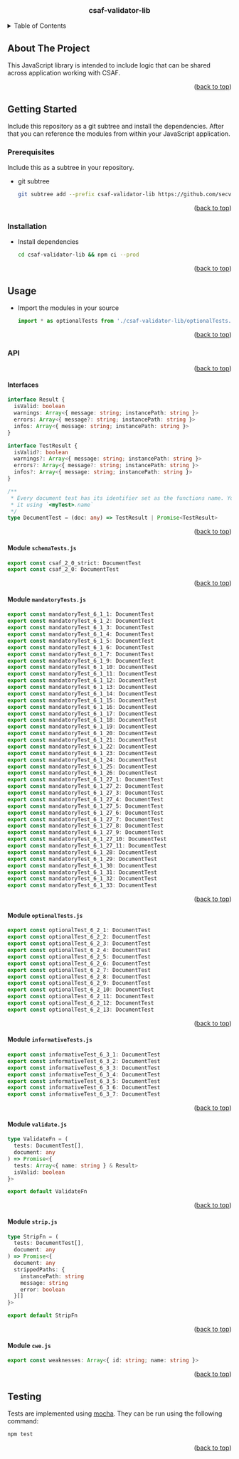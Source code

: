<div id="top"></div>

<!-- PROJECT LOGO -->
<br />
<div align="center">
<h3 align="center">csaf-validator-lib</h3>
</div>

<!-- TABLE OF CONTENTS -->
<details>
  <summary>Table of Contents</summary>
  <ol>
    <li>
      <a href="#about-the-project">About The Project</a>
    </li>
    <li>
      <a href="#getting-started">Getting Started</a>
      <ul>
        <li><a href="#prerequisites">Prerequisites</a></li>
        <li><a href="#installation">Installation</a></li>
      </ul>
    </li>
    <li>
      <a href="#usage">Usage</a>
      <ul>
        <li>
          <a href="#api">API</a>
          <ul>
            <li><a href="#interfaces">Interfaces</a></li>
            <li><a href="#module-schematestsjs">Module schemaTests.js</a></li>
            <li><a href="#module-mandatorytestsjs">Module mandatoryTests.js</a></li>
            <li><a href="#module-optionaltestsjs">Module optionalTests.js</a></li>
            <li><a href="#module-informativetestsjs">Module informativeTests.js</a></li>
            <li><a href="#module-validatejs">Module validate.js</a></li>
            <li><a href="#module-stripjs">Module strip.js</a></li>
            <li><a href="#module-cwejs">Module cwe.js</a></li>
          </ul>
        </li>
      </ul>
    </li>
    <li><a href="#testing">Testing</a></li>
  </ol>
</details>

<!-- ABOUT THE PROJECT -->

## About The Project

This JavaScript library is intended to include logic that can be shared across application working with CSAF.

<p align="right">(<a href="#top">back to top</a>)</p>

<!-- GETTING STARTED -->

## Getting Started

Include this repository as a git subtree and install the dependencies. After that you can reference the modules from within your JavaScript application.

### Prerequisites

Include this as a subtree in your repository.

- git subtree
  ```sh
  git subtree add --prefix csaf-validator-lib https://github.com/secvisogram/csaf-validator-lib.git main --squash
  ```

<p align="right">(<a href="#top">back to top</a>)</p>

### Installation

- Install dependencies
  ```sh
  cd csaf-validator-lib && npm ci --prod
  ```

<p align="right">(<a href="#top">back to top</a>)</p>

<!-- USAGE EXAMPLES -->

## Usage

- Import the modules in your source
  ```js
  import * as optionalTests from './csaf-validator-lib/optionalTests.js'
  ```

<p align="right">(<a href="#top">back to top</a>)</p>

### API

<p align="right">(<a href="#top">back to top</a>)</p>

#### Interfaces

```typescript
interface Result {
  isValid: boolean
  warnings: Array<{ message: string; instancePath: string }>
  errors: Array<{ message?: string; instancePath: string }>
  infos: Array<{ message: string; instancePath: string }>
}
```

```typescript
interface TestResult {
  isValid?: boolean
  warnings?: Array<{ message: string; instancePath: string }>
  errors?: Array<{ message?: string; instancePath: string }>
  infos?: Array<{ message: string; instancePath: string }>
}
```

```typescript
/**
 * Every document test has its identifier set as the functions name. You can access
 * it using `<myTest>.name`
 */
type DocumentTest = (doc: any) => TestResult | Promise<TestResult>
```

<p align="right">(<a href="#top">back to top</a>)</p>

#### Module `schemaTests.js`

```typescript
export const csaf_2_0_strict: DocumentTest
export const csaf_2_0: DocumentTest
```

<p align="right">(<a href="#top">back to top</a>)</p>

#### Module `mandatoryTests.js`

```typescript
export const mandatoryTest_6_1_1: DocumentTest
export const mandatoryTest_6_1_2: DocumentTest
export const mandatoryTest_6_1_3: DocumentTest
export const mandatoryTest_6_1_4: DocumentTest
export const mandatoryTest_6_1_5: DocumentTest
export const mandatoryTest_6_1_6: DocumentTest
export const mandatoryTest_6_1_7: DocumentTest
export const mandatoryTest_6_1_9: DocumentTest
export const mandatoryTest_6_1_10: DocumentTest
export const mandatoryTest_6_1_11: DocumentTest
export const mandatoryTest_6_1_12: DocumentTest
export const mandatoryTest_6_1_13: DocumentTest
export const mandatoryTest_6_1_14: DocumentTest
export const mandatoryTest_6_1_15: DocumentTest
export const mandatoryTest_6_1_16: DocumentTest
export const mandatoryTest_6_1_17: DocumentTest
export const mandatoryTest_6_1_18: DocumentTest
export const mandatoryTest_6_1_19: DocumentTest
export const mandatoryTest_6_1_20: DocumentTest
export const mandatoryTest_6_1_21: DocumentTest
export const mandatoryTest_6_1_22: DocumentTest
export const mandatoryTest_6_1_23: DocumentTest
export const mandatoryTest_6_1_24: DocumentTest
export const mandatoryTest_6_1_25: DocumentTest
export const mandatoryTest_6_1_26: DocumentTest
export const mandatoryTest_6_1_27_1: DocumentTest
export const mandatoryTest_6_1_27_2: DocumentTest
export const mandatoryTest_6_1_27_3: DocumentTest
export const mandatoryTest_6_1_27_4: DocumentTest
export const mandatoryTest_6_1_27_5: DocumentTest
export const mandatoryTest_6_1_27_6: DocumentTest
export const mandatoryTest_6_1_27_7: DocumentTest
export const mandatoryTest_6_1_27_8: DocumentTest
export const mandatoryTest_6_1_27_9: DocumentTest
export const mandatoryTest_6_1_27_10: DocumentTest
export const mandatoryTest_6_1_27_11: DocumentTest
export const mandatoryTest_6_1_28: DocumentTest
export const mandatoryTest_6_1_29: DocumentTest
export const mandatoryTest_6_1_30: DocumentTest
export const mandatoryTest_6_1_31: DocumentTest
export const mandatoryTest_6_1_32: DocumentTest
export const mandatoryTest_6_1_33: DocumentTest
```

<p align="right">(<a href="#top">back to top</a>)</p>

#### Module `optionalTests.js`

```typescript
export const optionalTest_6_2_1: DocumentTest
export const optionalTest_6_2_2: DocumentTest
export const optionalTest_6_2_3: DocumentTest
export const optionalTest_6_2_4: DocumentTest
export const optionalTest_6_2_5: DocumentTest
export const optionalTest_6_2_6: DocumentTest
export const optionalTest_6_2_7: DocumentTest
export const optionalTest_6_2_8: DocumentTest
export const optionalTest_6_2_9: DocumentTest
export const optionalTest_6_2_10: DocumentTest
export const optionalTest_6_2_11: DocumentTest
export const optionalTest_6_2_12: DocumentTest
export const optionalTest_6_2_13: DocumentTest
```

<p align="right">(<a href="#top">back to top</a>)</p>

#### Module `informativeTests.js`

```typescript
export const informativeTest_6_3_1: DocumentTest
export const informativeTest_6_3_2: DocumentTest
export const informativeTest_6_3_3: DocumentTest
export const informativeTest_6_3_4: DocumentTest
export const informativeTest_6_3_5: DocumentTest
export const informativeTest_6_3_6: DocumentTest
export const informativeTest_6_3_7: DocumentTest
```

<p align="right">(<a href="#top">back to top</a>)</p>

#### Module `validate.js`

```typescript
type ValidateFn = (
  tests: DocumentTest[],
  document: any
) => Promise<{
  tests: Array<{ name: string } & Result>
  isValid: boolean
}>

export default ValidateFn
```

<p align="right">(<a href="#top">back to top</a>)</p>

#### Module `strip.js`

```typescript
type StripFn = (
  tests: DocumentTest[],
  document: any
) => Promise<{
  document: any
  strippedPaths: {
    instancePath: string
    message: string
    error: boolean
  }[]
}>

export default StripFn
```

<p align="right">(<a href="#top">back to top</a>)</p>

#### Module `cwe.js`

```typescript
export const weaknesses: Array<{ id: string; name: string }>
```

<p align="right">(<a href="#top">back to top</a>)</p>

<!-- TESTING -->

## Testing

Tests are implemented using [mocha](https://mochajs.org/). They can be run using the following command:

```sh
npm test
```

<p align="right">(<a href="#top">back to top</a>)</p>
